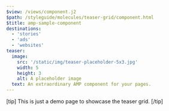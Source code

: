 ```yaml
---
$view: /views/component.j2
$path: /styleguide/molecules/teaser-grid/component.html
$title: amp-sample-component
destinations:
  - 'stories'
  - 'ads'
  - 'websites'
teaser:
  image:
    src: '/static/img/teaser-placeholder-5x3.jpg'
    width: 5
    height: 3
    alt: A placeholder image
  text: An extraordinary AMP component for your pages.
---
```

[tip]
This is just a demo page to showcase the teaser grid.
[/tip]
